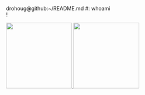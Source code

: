 


drohoug@github:~/README.md #: whoami <br /> 
!

<dlv>
  <a href="https://github.com/drohoug">
  <img height="180em" src="https://github-readme-stats.vercel.app/api?username=drohoug&theme=dark&includ_all_comits=true&count_private=true"/>

<img height="180em" src="https://github-readme-stats.vercel.app/api/top-langs/?username=drohoug&layout-compact&langs_count&theme=dark"/>

</div>
 
## 
 
<div>
  

